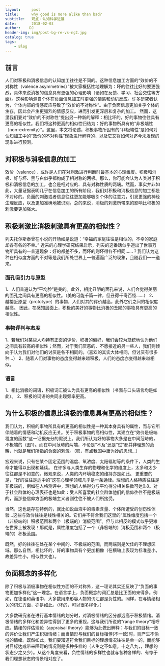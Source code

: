 ```yaml
---
layout:     post
title:      why good is more alike than bad?
subtitle:   观点：认知科学进展
date:       2018-02-03
author:    DJ
header-img: img/post-bg-re-vs-ng2.jpg
catalog: true
tags:
    - Blog
---
```



## 前言

人们对积极和消极信息的认知加工往往是不同的。这种信息加工方面的“效价的不对称性（valence asymmetries）”被大家概括性地理解为：坏的往往比好的要更强烈，具体来说消极的信息具有更强的心理影响（诸如在反馈、学习、社会交往等方面）。这种影响源自个体在负面信息加工时更强的情感和动机反应。许多研究者认为，个体内部的情感反应导致了“效价的不对称性”。由于负面信息更加关乎个体的生存，因此会产生更强烈的情感反应，进而引发更深层和复杂的加工。
然而，这里我们要对“效价的不对称性”提出另一种新的解释：相比坏的，好的事物往往具有更高的相似性。我们将这种更高的相似性归结为：好的事物所具有的“非极端性（non-extremity）”。这里，本文将论述，积极事物所固有的“非极端性”是如何对认知加工中的“效价的不对称性”现象进行解释的，以及它又将如何对迄今未发现的现象进行预测。

## 对积极与消极信息的加工

效价（valence），或许是人们在对刺激进行判断时最基本的心理维度。积极和消极、好与坏、黑与白似乎都构成了相对称的两极。那么，你可能会认为人类对于积极和消极信息的加工，也会是相对应的、具有对称性质的两端。然而，事实并非如此，大量证据表明几乎在信息加工的所有阶段，我们对积极和消极信息的加工都是不对称的。负面的刺激或者信息往往更加能够吸引个体的注意力，引发更强的神经生理反应，以及更加准确地被识别。总的来说，消极的刺激所带来的影响比积极的刺激要更加强大。


## 积极刺激比消极刺激具有更高的相似性？

列夫托尔斯泰曾在小说的开场如是说道：“幸福的家庭往往是相似的，不幸的家庭却各有各的不幸。”
近来的心理学研究结果启示，列夫的这番话似乎道出了世事万物所具有的一普遍现象：好的都差不多，而坏的则坏得各不相同……？我们认为这种在相似度方面的不对等是我们所处世界上一普遍而广泛的现象，且随我们一一道来。

### 面孔吸引力与原型

1、人们普遍认为“平均脸”是美的。此外，相比丑陋的面孔来说，人们会觉得美丽的面孔之间具有更高的相似性。（美的可能千篇一律，但丑得千奇百怪……）
2、越接近原型（prototype）的事物，人们对其的评价越高，此外它们之间的相似度越高。
因此，在感知层面上，积极的美好的事物比消极的丑陋的事物具有更高的相似性。

### 事物评判与态度

1、若我们对某些人均持有正面的评价、积极的偏好，我们会较为笼统地认为他们之间具有较高的相似性；然而，对于我们厌恶的、不愿接近的另一些人，我们则倾向于认为我们对他们的讨厌是各不相同的。（喜欢的其实大体相同，但讨厌有很多种…）
2、随着人们对事物的态度变得越来越积极，人们的态度亦变得越来越相似。

### 语言

1、相比消极的词语，积极词汇被认为具有更高的相似性（书面与口头语言均是如此）。
2、积极的词语的共同出现频率更高。


## 为什么积极的信息比消极的信息具有更高的相似性？

我们认为，积极的事物所具有的更高的相似性是一种其本身具有的属性，而与它所伴随着的情感和动机反应无关。关于积极事物的高相似性，其建立在“效价是极端程度的函数”这一证据充分的假说上。我们所认为好的事物大多是在中间范畴的，不极端的（图1）。而在中间范畴的两端，不论是“不及”还是“过”都并非理想的范畴，也就是我们所指的负面的刺激。（嗯，有点我国中庸为妙的思想…）

宏观来说，只有在某个固定范围的温度、氧浓度、太阳辐射等的条件下，人类的生命才能得以出现和延续。
在许多与人类生存的物理和化学的维度上，太多和太少往往都是不如意的。微观来说，人类的内环境稳态的维持亦是如此。
更重要的是，“好的往往是适中的”这在心理学领域几乎是一条通律。理想的人格特质往往是非极端的，例如在人格测评中，理想的人格得分与平均得分相关系数可达0.8。对于社会群体的心理表征也是如此：受人所喜爱的社会群体他们的信仰往往不是极端的，而那些信仰方面的极端主义者则往往不被人们所接受。

当然，这也是存在特例的，就比如说血液中的毒素含量、个体所遭受的创伤性体验…这些与效价往往是线性相关的。它们并不符合我们这里的“属性维度包括一个（非极端的）积极范围和两个（极端的）消极范围”。但与此相反的模式似乎更难在世界上被发现！那就是，属性维度包括了一个（非极端的）消极范围和两个（极端的）积极范围。

既然，好的往往在处在某个中间的、不极端的范围，而两端则是欠佳的不理想区域。那么自然，相比坏的，好的事物具有个更加相像（在横轴上表现为标准差小，故差异性小，相似性大也）。


## 负面概念的多样化

除了积极与消极事物在相似性方面的不对称外，这一理论其实还反映了“负面的事物更加多样化”这一理念。在语言学上，负面概念的词汇总是比正面的来得多。例如，在德语和英语中，大多数用来形容人物的词汇都是负性的。同样，在与情绪相关的词汇方面，亦是如此。（坏的，可以很多样化。）

大多数研究者在进行基本情绪的划分时，对消极情绪的区分都远高于积极情绪。消极情绪的多样化和差异性得到了更多的重视，这与我们所说的“range theory”相呼应。情绪的评估理论（appraisal theory）能够为此做出解释：与我们的目标一致的评价让我们产生积极情绪；而当情形与我们的目标相悖(不一致)时，则产生不愉悦的情绪。既然如此，我们要知道符合我们目标的理想情况往往是单一的，而能够对目标达成带来阻碍的情况则是多种多样的（人生之不如意，十之八九，，理想的状态少之又少）。从这个角度来看，负性情绪的多样性也就与各种各样的、有悖于我们理想状态的情景相对应了。

